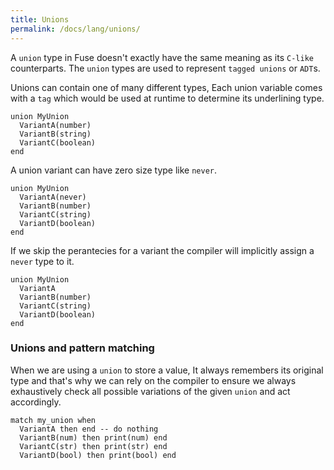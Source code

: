 ```yaml
---
title: Unions
permalink: /docs/lang/unions/
---
```


A `union` type in Fuse doesn't exactly have the same meaning as its `C-like` counterparts. The `union` types are used to represent `tagged unions` or `ADT`s.

Unions can contain one of many different types, Each union variable comes with a `tag` which would be used at runtime to determine its underlining type.

```fuse
union MyUnion
  VariantA(number)
  VariantB(string)
  VariantC(boolean)
end
```

A union variant can have zero size type like `never`.

```fuse
union MyUnion
  VariantA(never)
  VariantB(number)
  VariantC(string)
  VariantD(boolean)
end
```

If we skip the perantecies for a variant the compiler will implicitly assign a `never` type to it.

```fuse
union MyUnion
  VariantA
  VariantB(number)
  VariantC(string)
  VariantD(boolean)
end
```

### Unions and pattern matching

When we are using a `union` to store a value, It always remembers its original type and that's why we can rely on the compiler to ensure we always exhaustively check all possible variations of the given `union` and act accordingly.

```fuse
match my_union when
  VariantA then end -- do nothing
  VariantB(num) then print(num) end
  VariantC(str) then print(str) end
  VariantD(bool) then print(bool) end
```
